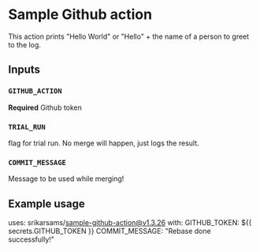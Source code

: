 # Sample Github action

This action prints "Hello World" or "Hello" + the name of a person to greet to the log.

## Inputs

### `GITHUB_ACTION`

**Required** Github token

### `TRIAL_RUN`

flag for trial run. No merge will happen, just logs the result.

### `COMMIT_MESSAGE`

Message to be used while merging!

## Example usage

uses: srikarsams/sample-github-action@v1.3.26
  with:
    GITHUB_TOKEN: ${{ secrets.GITHUB_TOKEN }}
    COMMIT_MESSAGE: "Rebase done successfully!"
